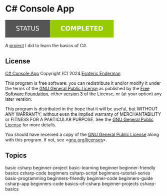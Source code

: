 # C# Console App

[![Project Status: Completed](./assets/images/badges/status.svg)](./)

A [project](https://www.youtube.com/watch?v=52r9qUToOD8&list=PLLAZ4kZ9dFpNIBTYHNDrhfE9C-imUXCmk&index=1) I did to learn the basics of C#.

## License

[C# Console App](./) Copyright (C) 2024 [Esoteric Enderman](https://enderman.dev)

This program is free software: you can redistribute it and/or modify it under the terms of the [GNU General Public License](./LICENSE) as published by the [Free Software Foundation](https://www.fsf.org/), either [version 3](./LICENSE) of the License, or (at your option) any later version.

This program is distributed in the hope that it will be useful, but WITHOUT ANY WARRANTY; without even the implied warranty of MERCHANTABILITY or FITNESS FOR A PARTICULAR PURPOSE. See the [GNU General Public License](./LICENSE) for more details.

You should have received a copy of the [GNU General Public License](./LICENSE) along with this program. If not, see <[gnu.org/licenses](https://www.gnu.org/licenses/)>.

## Topics

basic csharp beginner-project basic-learning beginner beginner-friendly basics csharp-code beginners csharp-script beginners-tutorial-series basic-programming beginners-friendly beginner-code beginners-guide csharp-app beginners-code basics-of-csharp beginner-projects csharp-basics
